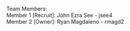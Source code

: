 Team Members:  
Member 1 [Recruit]: John Ezra See - jsee4  
Member 2 [Owner]: Ryan Magdaleno - rmagd2  


